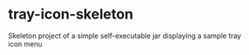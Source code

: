 tray-icon-skeleton
==================

Skeleton project of a simple self-executable jar displaying a sample tray icon menu
